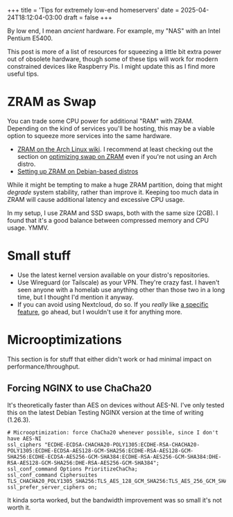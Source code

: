 +++
title = 'Tips for extremely low-end homeservers'
date = 2025-04-24T18:12:04-03:00
draft = false
+++

By low end, I mean *ancient* hardware. For example, my "NAS" with an Intel Pentium E5400.

This post is more of a list of resources for squeezing a little bit extra power out of obsolete hardware, though some of these tips will work for modern constrained devices like Raspberry Pis. I might update this as I find more useful tips.

# ZRAM as Swap
You can trade some CPU power for additional "RAM" with ZRAM. Depending on the kind of services you'll be hosting, this may be a viable option to squeeze more services into the same hardware.
- [ZRAM on the Arch Linux wiki](https://wiki.archlinux.org/title/Zram). I recommend at least checking out the section on [optimizing swap on ZRAM](https://wiki.archlinux.org/title/Zram#Optimizing_swap_on_zram) even if you're not using an Arch distro.
- [Setting up ZRAM on Debian-based distros](https://wiki.debian.org/ZRam)

While it might be tempting to make a huge ZRAM partition, doing that might *degrade* system stability, rather than improve it. Keeping too much data in ZRAM will cause additional latency and excessive CPU usage.

In my setup, I use ZRAM and SSD swaps, both with the same size (2GB). I found that it's a good balance between compressed memory and CPU usage. YMMV.

# Small stuff
- Use the latest kernel version available on your distro's repositories. 
- Use Wireguard (or Tailscale) as your VPN. They're crazy fast. I haven't seen anyone with a homelab use anything other than those two in a long time, but I thought I'd mention it anyway.
- If you can avoid using Nextcloud, do so. If you *really* like [a specific feature](https://web.archive.org/web/20250414202236/https://wiki.futo.org/index.php/Introduction_to_a_Self_Managed_Life:_a_13_hour_%26_28_minute_presentation_by_FUTO_software#Nextcloud_Notes_to_replace_Google_Keep), go ahead, but I wouldn't use it for anything more.

# Microoptimizations
This section is for stuff that either didn't work or had minimal impact on performance/throughput.

## Forcing NGINX to use ChaCha20
It's theoretically faster than AES on devices without AES-NI. I've only tested this on the latest Debian Testing NGINX version at the time of writing (1.26.3).
```
# Microoptimization: force ChaCha20 whenever possible, since I don't have AES-NI
ssl_ciphers "ECDHE-ECDSA-CHACHA20-POLY1305:ECDHE-RSA-CHACHA20-POLY1305:ECDHE-ECDSA-AES128-GCM-SHA256:ECDHE-RSA-AES128-GCM-SHA256:ECDHE-ECDSA-AES256-GCM-SHA384:ECDHE-RSA-AES256-GCM-SHA384:DHE-RSA-AES128-GCM-SHA256:DHE-RSA-AES256-GCM-SHA384";
ssl_conf_command Options PrioritizeChaCha;
ssl_conf_command Ciphersuites TLS_CHACHA20_POLY1305_SHA256:TLS_AES_128_GCM_SHA256:TLS_AES_256_GCM_SHA384;
ssl_prefer_server_ciphers on;
```
It kinda sorta worked, but the bandwidth improvement was so small it's not worth it.
